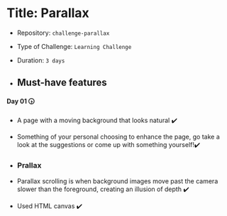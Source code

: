 # Title: Parallax

- Repository: `challenge-parallax`
- Type of Challenge: `Learning Challenge`
- Duration: `3 days`

- ## Must-have features
 
 #### Day 01 :clock430:
 
- A page with a moving background that looks natural :heavy_check_mark:

- Something of your personal choosing to enhance the page, go take a look at the suggestions or come up with something yourself!:heavy_check_mark:

- ### Prallax

- Parallax scrolling is when background images move past the camera slower than the foreground, creating an illusion of depth :heavy_check_mark:

-  Used HTML canvas :heavy_check_mark:

